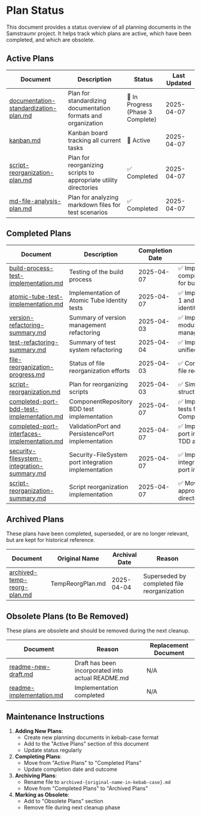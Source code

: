 <!--
Copyright (c) 2025 Eric C. Mumford (@heymumford)

This software was developed with analytical assistance from AI tools 
including Claude 3.7 Sonnet, Claude Code, and Google Gemini Deep Research,
which were used as paid services. All intellectual property rights 
remain exclusively with the copyright holder listed above.

Licensed under the Mozilla Public License 2.0
-->


# Plan Status

This document provides a status overview of all planning documents in the Samstraumr project. It helps track which plans are active, which have been completed, and which are obsolete.

## Active Plans

|                                     Document                                     |                          Description                          |     Status     | Last Updated |
|----------------------------------------------------------------------------------|---------------------------------------------------------------|----------------|--------------|
| [documentation-standardization-plan.md](./documentation-standardization-plan.md) | Plan for standardizing documentation formats and organization | 🔄 In Progress<br>(Phase 3 Complete) | 2025-04-07   |
| [kanban.md](./kanban.md)                                                    | Kanban board tracking all current tasks                       | 🔄 Active      | 2025-04-07   |
| [script-reorganization-plan.md](./completed/script-reorganization-plan.md)  | Plan for reorganizing scripts to appropriate utility directories | ✅ Completed   | 2025-04-07   |
| [md-file-analysis-plan.md](./completed/md-file-analysis-plan.md)            | Plan for analyzing markdown files for test scenarios          | ✅ Completed   | 2025-04-07   |

## Completed Plans

|                               Document                               |                Description                | Completion Date |                     Outcome                     |
|----------------------------------------------------------------------|-------------------------------------------|-----------------|-------------------------------------------------|
| [build-process-test-implementation.md](./completed/build-process-test-implementation.md) | Testing of the build process | 2025-04-07      | ✅ Implemented comprehensive tests for build system |
| [atomic-tube-test-implementation.md](./completed/atomic-tube-test-implementation.md) | Implementation of Atomic Tube Identity tests | 2025-04-07      | ✅ Implemented Phase 1 and 2 of tube identity tests |
| [version-refactoring-summary.md](./version-refactoring-summary.md)   | Summary of version management refactoring | 2025-04-03      | ✅ Implemented modular version management system |
| [test-refactoring-summary.md](./test-refactoring-summary.md)         | Summary of test system refactoring        | 2025-04-04      | ✅ Implemented unified test runner               |
| [file-reorganization-progress.md](./file-reorganization-progress.md) | Status of file reorganization efforts     | 2025-04-03      | ✅ Completed major file reorganization           |
| [script-reorganization.md](./script-reorganization.md)               | Plan for reorganizing scripts             | 2025-04-03      | ✅ Simplified script structure                   |
| [completed-port-bdd-test-implementation.md](./completed-port-bdd-test-implementation.md) | ComponentRepository BDD test implementation | 2025-04-07 | ✅ Implemented BDD tests for ComponentRepository |
| [completed-port-interfaces-implementation.md](./completed-port-interfaces-implementation.md) | ValidationPort and PersistencePort implementation | 2025-04-07 | ✅ Implemented key port interfaces with TDD approach |
| [security-filesystem-integration-summary.md](./completed/security-filesystem-integration-summary.md) | Security-FileSystem port integration implementation | 2025-04-07 | ✅ Implemented BDD integration tests for port interfaces |
| [script-reorganization-summary.md](./completed/script-reorganization-summary.md) | Script reorganization implementation | 2025-04-07 | ✅ Moved scripts to appropriate utility directories |

## Archived Plans

These plans have been completed, superseded, or are no longer relevant, but are kept for historical reference.

|                           Document                           |  Original Name   | Archival Date |                   Reason                    |
|--------------------------------------------------------------|------------------|---------------|---------------------------------------------|
| [archived-temp-reorg-plan.md](./archived/archived-temp-reorg-plan.md) | TempReorgPlan.md | 2025-04-04    | Superseded by completed file reorganization |

## Obsolete Plans (to Be Removed)

These plans are obsolete and should be removed during the next cleanup.

|                        Document                        |                      Reason                       | Replacement Document |
|--------------------------------------------------------|---------------------------------------------------|----------------------|
| [readme-new-draft.md](./readme-new-draft.md)           | Draft has been incorporated into actual README.md | N/A                  |
| [readme-implementation.md](./readme-implementation.md) | Implementation completed                          | N/A                  |

## Maintenance Instructions

1. **Adding New Plans**:
   - Create new planning documents in kebab-case format
   - Add to the "Active Plans" section of this document
   - Update status regularly
2. **Completing Plans**:
   - Move from "Active Plans" to "Completed Plans"
   - Update completion date and outcome
3. **Archiving Plans**:
   - Rename file to `archived-{original-name-in-kebab-case}.md`
   - Move from "Completed Plans" to "Archived Plans"
4. **Marking as Obsolete**:
   - Add to "Obsolete Plans" section
   - Remove file during next cleanup phase
